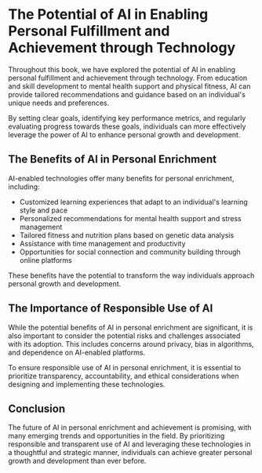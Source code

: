 The Potential of AI in Enabling Personal Fulfillment and Achievement through Technology
==============================================================================================================

Throughout this book, we have explored the potential of AI in enabling personal fulfillment and achievement through technology. From education and skill development to mental health support and physical fitness, AI can provide tailored recommendations and guidance based on an individual's unique needs and preferences.

By setting clear goals, identifying key performance metrics, and regularly evaluating progress towards these goals, individuals can more effectively leverage the power of AI to enhance personal growth and development.

The Benefits of AI in Personal Enrichment
-----------------------------------------

AI-enabled technologies offer many benefits for personal enrichment, including:

* Customized learning experiences that adapt to an individual's learning style and pace
* Personalized recommendations for mental health support and stress management
* Tailored fitness and nutrition plans based on genetic data analysis
* Assistance with time management and productivity
* Opportunities for social connection and community building through online platforms

These benefits have the potential to transform the way individuals approach personal growth and development.

The Importance of Responsible Use of AI
---------------------------------------

While the potential benefits of AI in personal enrichment are significant, it is also important to consider the potential risks and challenges associated with its adoption. This includes concerns around privacy, bias in algorithms, and dependence on AI-enabled platforms.

To ensure responsible use of AI in personal enrichment, it is essential to prioritize transparency, accountability, and ethical considerations when designing and implementing these technologies.

Conclusion
----------

The future of AI in personal enrichment and achievement is promising, with many emerging trends and opportunities in the field. By prioritizing responsible and transparent use of AI and leveraging these technologies in a thoughtful and strategic manner, individuals can achieve greater personal growth and development than ever before.

